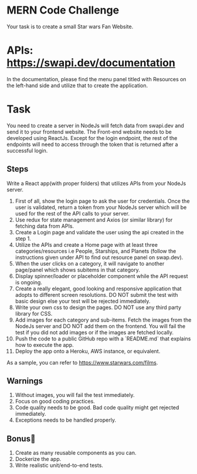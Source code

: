 # MERN Code Challenge 
Your task is to create a small Star wars Fan Website.

# APIs: https://swapi.dev/documentation
In the documentation, please find the menu panel titled with Resources on the left-hand side and utilize that to create the application.

# Task
You need to create a server in NodeJs will fetch data from swapi.dev and send it to your frontend website. The Front-end website needs to be developed using ReactJs. Except for the login endpoint, the rest of the endpoints will need to access through the token that is returned after a successful login.

## Steps
Write a React app(with proper folders) that utilizes APIs from your NodeJs server.
<ol>
  <li>First of all, show the login page to ask the user for credentials. Once the user is validated, return a token from your NodeJs server which will be used for the rest of the API calls to your server.</li>
	<li>Use redux for state management and Axios (or similar library) for fetching data from APIs.</li>
	<li>Create a Login page and validate the user using the api created in the step 1.</li>
	<li>Utilize the APIs and create a Home page with at least three categories/resources i.e People, Starships, and Planets (follow the instructions given under API to find out resource panel on swap.dev).</li>
	<li>When the user clicks on a category, it will navigate to another page/panel which shows subitems in that category.</li>
	<li>Display spinner/loader or placeholder component while the API request is ongoing.</li>
	<li>Create a really elegant, good looking and responsive application that adopts to different screen resolutions. DO NOT submit the test with basic design else your test will be rejected immediately.</li>
	<li>Write your own css to design the pages. DO NOT use any third party library for CSS. 
  	<li>Add images for each category and sub-items. Fetch the images from the NodeJs server and DO NOT add them on the frontend. You will fail the test if you did not add images or if the images are fetched locally.</li>
	<li>Push the code to a public GitHub repo with a `README.md` that explains how to execute the app.</li>
  	<li>Deploy the app onto a Heroku, AWS instance, or equivalent.</li>
</ol>

As a sample, you can refer to https://www.starwars.com/films.

## Warnings
<ol>
	<li>Without images, you will fail the test immediately.</li>
	<li>Focus on good coding practices. </li>
	<li>Code quality needs to be good. Bad code quality might get rejected immediately.</li>
	<li>Exceptions needs to be handled properly.</li>
</ol>

## Bonus🌟
<ol>
	<li>Create as many reusable components as you can.</li>
<li>Dockerize the app.</li>
<li>Write realistic unit/end-to-end tests.</li>
</ol>
